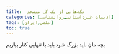 ```yaml
---
title:  تکه‌هایی از یک کل منسجم 
categories: [ادبیات غیر‌داستانی,روانشناسی]
tags: [علمی,ایران]
toc: true
---
```



بچه مان باید بزرگ شود
باید با تنهایی کنار بیاریم
